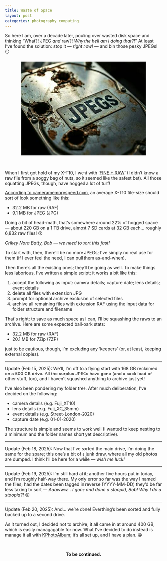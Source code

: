 ```yaml
---
title: Waste of Space
layout: post
categories: photography computing
---
```


So here I am, over a decade later, pouting over wasted disk space and thinking “What?! JPEG <i>and</i> raw?! <i>Why the hell am I doing that?!</i>” At least I’ve found the solution: stop it —&nbsp;<i>right now!</i>&nbsp;— and bin those pesky JPEGs! 😶

<div>
  <center>
     <img style="padding-top: 10px; padding-bottom: 30px;" width="400px" src="https://raw.githubusercontent.com/martbetz/martbetz.github.io/refs/heads/main/_includes/custom/Imagepipe_3.jpg" alt="No JPEGs allowed!">
  </center>
</div>

When I first got hold of my X-T10, I went with ‘[FINE + RAW](https://fujifilm-dsc.com/en/manual/x-t10/menu_shooting/image_quality/index.html)’ (I&nbsp;didn’t know a raw file from a soggy bag of nuts, so it seemed like the safest bet). All those squatting JPEGs, though, have hogged a lot of turf! 

[According to cameramemoryspeed.com](https://www.cameramemoryspeed.com/fuji-x-t10/fastest-sd-cards/), an average X-T10 file-size should sort of look something like this:

- 32.2 MB for raw (RAF)
- 9.1 MB for JPEG (JPG)

Doing a bit of head-math, that’s somewhere around 22% of hogged space — about 220 GB on a 1 TB drive,  almost 7 SD cards at 32 GB each... roughly 6,832 raw files! 😲

<i>Crikey Nora Batty, Bob — we need to sort this fast!</i> 

To start with, then, there’ll be no more JPEGs; I’ve simply no real use for them (if I ever feel the need, I can pull them as-and-when). 

Then there’s all the existing ones; they’ll be going as well. To make things less laborious, I’ve written a simple script; it works a bit like this: 

1. accept the following as input: camera details; capture date; lens details; event details
2. delete all files with extension JPG
3. prompt for optional archive exclusion of selected files
4. archive all remaining files with extension RAF using the input data for folder structure and filename

That's right; to save as much space as I can, I’ll be squashing the raws to an archive. Here are some expected ball-park stats:

- 32.2 MB for raw (RAF)
- 20.1 MB for 7Zip (7ZP)

just to be cautious, though, I’m excluding any ‘keepers’ (or, at least, keeping external copies).

<hr>

Update (Feb 15, 2025): We’ll, I’m off to a flying start with 168 GB reclaimed on a 500 GB drive. All the surplus JPEGs have gone (and a sack load of other stuff, too), and I haven’t squashed anything to archive just yet! 

I’ve also been pondering my folder tree. After much deliberation, I’ve decided on the following:

- camera details (e.g. Fuji_XT10)
- lens details (e.g. Fuji_XC_35mm)
- event details (e.g. Street-London-2020)
- capture date (e.g. 01-01-2020)

The structure is simple and seems to work well (I wanted to keep nesting to a minimum and the folder names short yet descriptive). 

<hr>

Update (Feb 18, 2025): Now that I’ve sorted the main drive, I’m doing the same for the spare; this one’s a bit of a junk draw, where all my old photos are dumped. I think I’ll be here for a while — <i>wish me luck!</i>

<hr>

Update (Feb 19, 2025): I’m still hard at it; another five hours put in today, and I’m roughly half-way there. My only error so far was the way I named the files; had the dates been tagged in reverse (YYYY-MM-DD) they’d be far less taxing to sort — <i>Aaawww... I gone and done a stoopid, Bob! Why I do a stoopid?!</i>&nbsp;😣

<hr>

Update (Feb 20, 2025): And... we’re done! Everthing’s been sorted and fully backed up to a second drive. 

As it turned out, I decided not to archive; it all came in at around 400 GB, which is easily managagable for now. What I’ve decided to do instead is manage it all with <a href="https://www.kphotoalbum.org/">KPhotoAlbum</a>; it’s all set up, and I have a plan. 😁

<br><center><b> To be continued.</b></center><br>





